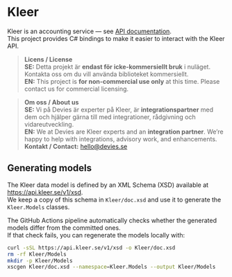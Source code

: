 # Kleer

Kleer is an accounting service — see [API documentation](https://api-doc.kleer.se/).  
This project provides C# bindings to make it easier to interact with the Kleer API.

> **Licens / License**  
> **SE:** Detta projekt är **endast för icke‑kommersiellt bruk** i nuläget. Kontakta oss om du vill använda biblioteket kommersiellt.  
> **EN:** This project is **for non‑commercial use only** at this time. Please contact us for commercial licensing.

> **Om oss / About us**  
> **SE:** Vi på Devies är experter på Kleer, är **integrationspartner** med dem och hjälper gärna till med integrationer, rådgivning och vidareutveckling.  
> **EN:** We at Devies are Kleer experts and an **integration partner**. We’re happy to help with integrations, advisory work, and enhancements.  
> **Kontakt / Contact:** hello@devies.se

## Generating models

The Kleer data model is defined by an XML Schema (XSD) available at  
<https://api.kleer.se/v1/xsd>.  
We keep a copy of this schema in `Kleer/doc.xsd` and use it to generate the `Kleer.Models` classes.

The GitHub Actions pipeline automatically checks whether the generated models differ from the committed ones.  
If that check fails, you can regenerate the models locally with:

```bash
curl -sSL https://api.kleer.se/v1/xsd -o Kleer/doc.xsd
rm -rf Kleer/Models
mkdir -p Kleer/Models
xscgen Kleer/doc.xsd --namespace=Kleer.Models --output Kleer/Models
